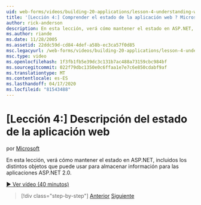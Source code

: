 ```yaml
---
uid: web-forms/videos/building-20-applications/lesson-4-understanding-web-application-state
title: '[Lección 4:] Comprender el estado de la aplicación web ? Microsoft Docs'
author: rick-anderson
description: En esta lección, verá cómo mantener el estado en ASP.NET, incluidos los diversos objetos que puede utilizar para almacenar información para su aplicación de ASP.NET 2.0...
ms.author: riande
ms.date: 11/28/2005
ms.assetid: 22ddc59d-cd84-4def-a58b-ec3ca57f0d85
msc.legacyurl: /web-forms/videos/building-20-applications/lesson-4-understanding-web-application-state
msc.type: video
ms.openlocfilehash: 1f3fb1fb5e39dc3c131b7ac488a73159cbc984bf
ms.sourcegitcommit: 022f79dbc1350e0c6ffaa1e7e7c6e850cdabf9af
ms.translationtype: MT
ms.contentlocale: es-ES
ms.lasthandoff: 04/17/2020
ms.locfileid: "81543488"
---
```

# <a name="lesson-4-understanding-web-application-state"></a>[Lección 4:] Descripción del estado de la aplicación web

por [Microsoft](https://github.com/microsoft)

En esta lección, verá cómo mantener el estado en ASP.NET, incluidos los distintos objetos que puede usar para almacenar información para las aplicaciones ASP.NET 2.0.

[&#9654; Ver vídeo (40 minutos)](https://channel9.msdn.com/Blogs/ASP-NET-Site-Videos/lesson-4-understanding-web-application-state)

> [!div class="step-by-step"]
> [Anterior](lesson-3-understanding-more-about-events-and-postback.md)
> [Siguiente](lesson-5-debugging-and-tracing-your-website.md)
